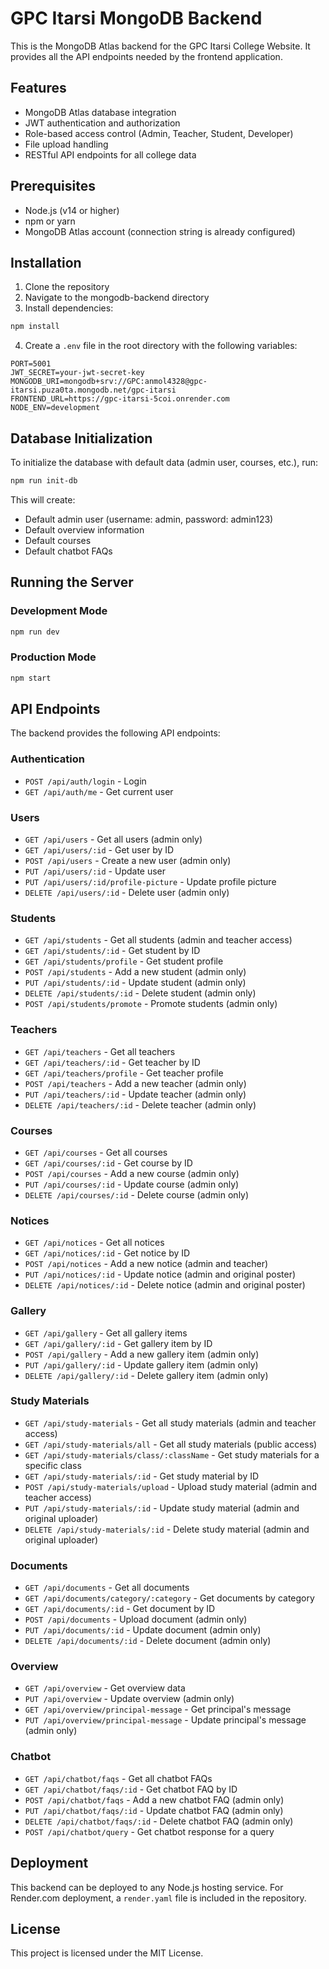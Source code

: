 # GPC Itarsi MongoDB Backend

This is the MongoDB Atlas backend for the GPC Itarsi College Website. It provides all the API endpoints needed by the frontend application.

## Features

- MongoDB Atlas database integration
- JWT authentication and authorization
- Role-based access control (Admin, Teacher, Student, Developer)
- File upload handling
- RESTful API endpoints for all college data

## Prerequisites

- Node.js (v14 or higher)
- npm or yarn
- MongoDB Atlas account (connection string is already configured)

## Installation

1. Clone the repository
2. Navigate to the mongodb-backend directory
3. Install dependencies:

```bash
npm install
```

4. Create a `.env` file in the root directory with the following variables:

```
PORT=5001
JWT_SECRET=your-jwt-secret-key
MONGODB_URI=mongodb+srv://GPC:anmol4328@gpc-itarsi.puza0ta.mongodb.net/gpc-itarsi
FRONTEND_URL=https://gpc-itarsi-5coi.onrender.com
NODE_ENV=development
```

## Database Initialization

To initialize the database with default data (admin user, courses, etc.), run:

```bash
npm run init-db
```

This will create:
- Default admin user (username: admin, password: admin123)
- Default overview information
- Default courses
- Default chatbot FAQs

## Running the Server

### Development Mode

```bash
npm run dev
```

### Production Mode

```bash
npm start
```

## API Endpoints

The backend provides the following API endpoints:

### Authentication
- `POST /api/auth/login` - Login
- `GET /api/auth/me` - Get current user

### Users
- `GET /api/users` - Get all users (admin only)
- `GET /api/users/:id` - Get user by ID
- `POST /api/users` - Create a new user (admin only)
- `PUT /api/users/:id` - Update user
- `PUT /api/users/:id/profile-picture` - Update profile picture
- `DELETE /api/users/:id` - Delete user (admin only)

### Students
- `GET /api/students` - Get all students (admin and teacher access)
- `GET /api/students/:id` - Get student by ID
- `GET /api/students/profile` - Get student profile
- `POST /api/students` - Add a new student (admin only)
- `PUT /api/students/:id` - Update student (admin only)
- `DELETE /api/students/:id` - Delete student (admin only)
- `POST /api/students/promote` - Promote students (admin only)

### Teachers
- `GET /api/teachers` - Get all teachers
- `GET /api/teachers/:id` - Get teacher by ID
- `GET /api/teachers/profile` - Get teacher profile
- `POST /api/teachers` - Add a new teacher (admin only)
- `PUT /api/teachers/:id` - Update teacher (admin only)
- `DELETE /api/teachers/:id` - Delete teacher (admin only)

### Courses
- `GET /api/courses` - Get all courses
- `GET /api/courses/:id` - Get course by ID
- `POST /api/courses` - Add a new course (admin only)
- `PUT /api/courses/:id` - Update course (admin only)
- `DELETE /api/courses/:id` - Delete course (admin only)

### Notices
- `GET /api/notices` - Get all notices
- `GET /api/notices/:id` - Get notice by ID
- `POST /api/notices` - Add a new notice (admin and teacher)
- `PUT /api/notices/:id` - Update notice (admin and original poster)
- `DELETE /api/notices/:id` - Delete notice (admin and original poster)

### Gallery
- `GET /api/gallery` - Get all gallery items
- `GET /api/gallery/:id` - Get gallery item by ID
- `POST /api/gallery` - Add a new gallery item (admin only)
- `PUT /api/gallery/:id` - Update gallery item (admin only)
- `DELETE /api/gallery/:id` - Delete gallery item (admin only)

### Study Materials
- `GET /api/study-materials` - Get all study materials (admin and teacher access)
- `GET /api/study-materials/all` - Get all study materials (public access)
- `GET /api/study-materials/class/:className` - Get study materials for a specific class
- `GET /api/study-materials/:id` - Get study material by ID
- `POST /api/study-materials/upload` - Upload study material (admin and teacher access)
- `PUT /api/study-materials/:id` - Update study material (admin and original uploader)
- `DELETE /api/study-materials/:id` - Delete study material (admin and original uploader)

### Documents
- `GET /api/documents` - Get all documents
- `GET /api/documents/category/:category` - Get documents by category
- `GET /api/documents/:id` - Get document by ID
- `POST /api/documents` - Upload document (admin only)
- `PUT /api/documents/:id` - Update document (admin only)
- `DELETE /api/documents/:id` - Delete document (admin only)

### Overview
- `GET /api/overview` - Get overview data
- `PUT /api/overview` - Update overview (admin only)
- `GET /api/overview/principal-message` - Get principal's message
- `PUT /api/overview/principal-message` - Update principal's message (admin only)

### Chatbot
- `GET /api/chatbot/faqs` - Get all chatbot FAQs
- `GET /api/chatbot/faqs/:id` - Get chatbot FAQ by ID
- `POST /api/chatbot/faqs` - Add a new chatbot FAQ (admin only)
- `PUT /api/chatbot/faqs/:id` - Update chatbot FAQ (admin only)
- `DELETE /api/chatbot/faqs/:id` - Delete chatbot FAQ (admin only)
- `POST /api/chatbot/query` - Get chatbot response for a query

## Deployment

This backend can be deployed to any Node.js hosting service. For Render.com deployment, a `render.yaml` file is included in the repository.

## License

This project is licensed under the MIT License.
